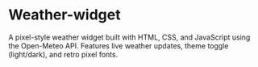 # Weather-widget
A pixel-style weather widget built with HTML, CSS, and JavaScript using the Open-Meteo API. Features live weather updates, theme toggle (light/dark), and retro pixel fonts.
